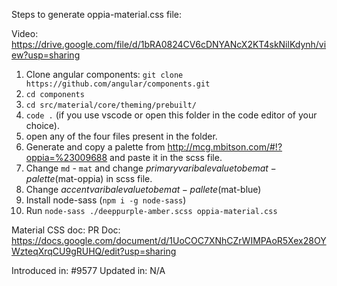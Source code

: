 Steps to generate oppia-material.css file:

Video: https://drive.google.com/file/d/1bRA0824CV6cDNYANcX2KT4skNilKdynh/view?usp=sharing

1. Clone angular components: `git clone https://github.com/angular/components.git`
2. `cd components`
3. `cd src/material/core/theming/prebuilt/`
4. `code .` (if you use vscode or open this folder in the code editor of your choice).
5. open any of the four files present in the folder.
6. Generate and copy a palette from http://mcg.mbitson.com/#!?oppia=%23009688 and paste it in the scss file.
7. Change `md` - `mat` and change $primary varibale value to be mat-palette($mat-oppia) in scss file.
8. Change $accent varibale value to be mat-pallete($mat-blue)
9. Install node-sass (`npm i -g node-sass`)
10. Run `node-sass ./deeppurple-amber.scss oppia-material.css`

Material CSS doc:
PR Doc: https://docs.google.com/document/d/1UoCOC7XNhCZrWIMPAoR5Xex28OYWzteqXrqCU9gRUHQ/edit?usp=sharing

Introduced in: #9577
Updated in: N/A
